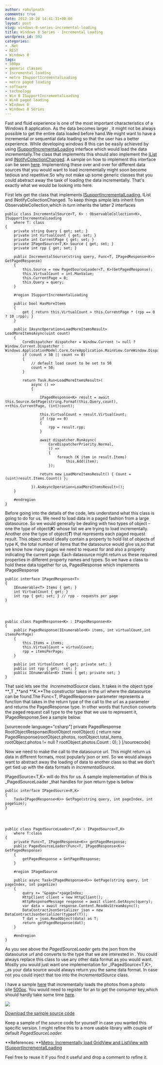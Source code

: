 ```yaml
---
author: rahulpnath
comments: true
date: 2012-10-28 14:41:31+00:00
layout: post
slug: windows-8-series-incremental-loading
title: Windows 8 Series - Incremental Loading
wordpress_id: 392
categories:
- .Net
- REST
- Windows 8
tags:
- 500px
- generic classes
- Incremental loading
- metro ISupportIcrementalLoading
- metro paged loading
- software
- technology
- Win 8 ISupportIncrementalLoading
- Win8 paged loading
- WIndows 8
- Windows 8 Series
---
```


Fast and fluid experience is one of the most important characteristics of a Windows 8 application. As the data becomes larger , it might not be always possible to get the entire data loaded before hand.We might want to have a incremental or sequential data loading so that the user has a better experience.
While developing windows 8 this can be easily achieved by using [ISupportIncrementalLoading](http://msdn.microsoft.com/en-us/library/windows/apps/Hh701916)
interface which would load the data incrementally.The class that implements this should also implement the [IList](http://msdn.microsoft.com/en-us/library/system.collections.ilist.aspx) and [INotifyColectionChanged](http://msdn.microsoft.com/en-us/library/system.collections.specialized.inotifycollectionchanged.aspx). A sample on how to implement this interface can be seen [here](http://msdn.microsoft.com/en-us/library/windows/apps/Hh701916).
Implementing these over and over for different data sources that you would want to load incrementally might soon become tedious and repetitive.So why not make up some generic classes that you could abstract away the task of loading the data incrementally. That's exactly what we would be looking into here.

First lets get the class that implements [ISupportIncrementalLoading](http://msdn.microsoft.com/en-us/library/windows/apps/Hh701916), IList and INotifyCollectionChanged. To keep things simple lets inherit from ObservableCollection,which in turn inherits the latter 2 interfaces

    
    public class IncrementalSource<T, K> : ObservableCollection<K>, ISupportIncrementalLoading
        where T: class
    {
        private string Query { get; set; }
        private int VirtualCount { get; set; }
        private int CurrentPage { get; set; }
        private IPagedSource<T,K> Source { get; set; }
        private int rpp { get; set; }
    
        public IncrementalSource(string query, Func<T, IPagedResponse<K>> GetPagedResponse)
        {
            this.Source = new PagedSourceLoader<T, K>(GetPagedResponse);
            this.VirtualCount = int.MaxValue;
            this.CurrentPage = 0;
            this.Query = query;
        }
    
        #region ISupportIncrementalLoading
    
        public bool HasMoreItems
        {
            get { return this.VirtualCount > this.CurrentPage * (rpp == 0 ? 10 :rpp); }
        }
    
        public IAsyncOperation<LoadMoreItemsResult> LoadMoreItemsAsync(uint count)
        {
            CoreDispatcher dispatcher = Window.Current != null ? Window.Current.Dispatcher : Windows.ApplicationModel.Core.CoreApplication.MainView.CoreWindow.Dispatcher;
            if (count > 50 || count <= 0)
            {
                // default load count to be set to 50
                count = 50;
            }
    
            return Task.Run<LoadMoreItemsResult>(
                async () =>
                {
    
                    IPagedResponse<K> result = await this.Source.GetPage(string.Format(this.Query,count), ++this.CurrentPage, (int)count);
    
                    this.VirtualCount = result.VirtualCount;
                    if (rpp == 0)
                    {
                        rpp = result.rpp;
                    }
    
                    await dispatcher.RunAsync(
                        CoreDispatcherPriority.Normal,
                        () =>
                        {
                            foreach (K item in result.Items)
                                this.Add(item);
                        });
    
                    return new LoadMoreItemsResult() { Count = (uint)result.Items.Count() };
    
                }).AsAsyncOperation<LoadMoreItemsResult>();
        }
    
        #endregion
    }


Before going into the details of the code, lets understand what this class is going to do for us. We need to load data in a paged fashion from a large datasource. So we would generally be dealing with two types of object – one the type of object(**_K_**) whose list we are trying to load incrementally. Another one the type of object(**_T_**) that represents each paged request result. This object would ideally contain a property to hold list of objects of type K, the total number of items that the datasource would give us,so that we know how many pages we need to request for and also a property indicating the current page. Each datasource might return us these required properties in different property names and types. So we have a class to hold these data together for us, PagedResponse which implements IPagedResponse

    
    public interface IPagedResponse<T>
    {
        IEnumerable<T> Items { get; }
        int VirtualCount { get; }
        int rpp { get; set; } // rpp - requests per page
    }



    
    public class PagedResponse<K> : IPagedResponse<K>
    {
        public PagedResponse(IEnumerable<K> items, int virtualCount,int itemsPerPage)
        {
            this.Items = items;
            this.VirtualCount = virtualCount;
            rpp = itemsPerPage;
        }
    
        public int VirtualCount { get; private set; }
        public int rpp { get;  set; }
        public IEnumerable<K> Items { get; private set; }
    }


That said lets see the  _IncremetnalSource_ class. It takes in the object type **_T _**and **_K._**The constructor takes in the url where the datasource can be found.The Func<T, IPagedResponse<K>> parameter represents a function that takes in the return type of the call to the url as a parameter and returns the PagedResponse type. In other words that function converts the paged request call type to the type that we use to represent it, IPagedResponse.See a sample below.

[sourcecode language="csharp"]
private PagedResponse<Photo> RootObjectResponse(RootObject rootObject)
{
    return new PagedResponse<Photo>(rootObject.photos, rootObject.total_items, rootObject.photos != null ? rootObject.photos.Count : 0);
}
[/sourcecode]

Now we need to make the call to the datasource url. This might return us data in different formats, most popularly json or xml. So we would always want to abstract away the loading of data to another class so that we don’t get tied up with the data formats in _IncrementalSource._

IPagedSource<T,K> will do this for us. A sample implementation of this is _PagedSourceLoader _that handles for json return type is below

    
    public interface IPagedSource<R,K>
    {
        Task<IPagedResponse<K>> GetPage(string query, int pageIndex, int pageSize);
    }



    
    public class PagedSourceLoader<T,K> : IPagedSource<T,K>
        where T:class 
    {
        private Func<T, IPagedResponse<K>> getPagedResponse;
        public PagedSourceLoader(Func<T, IPagedResponse<K>> GetPagedResponse)
        {
            getPagedResponse = GetPagedResponse;
        }
    
        #region IPagedSource
    
        public async Task<IPagedResponse<K>> GetPage(string query, int pageIndex, int pageSize)
        {
            query += "&page="+pageIndex;
            HttpClient client = new HttpClient();
            HttpResponseMessage response = await client.GetAsync(query);
            var data = await response.Content.ReadAsStreamAsync();
            DataContractJsonSerializer json = new DataContractJsonSerializer(typeof(T));
            T dat = json.ReadObject(data) as T;
            return getPagedResponse(dat);
        }
    
        #endregion
    }


As you see above the _PagedSourceLoader_ gets the json from the datasource url and converts to the type that we are interested in . You could always replace this class to use any other data format as you would want. Mostly you would just want one implementation for _IPagedSource<T,K>, _as your data source would always return you the same data format. In case not you could inject that too into the _IncrementalSource_ class.

I have a sample [here](http://sdrv.ms/RdPtdL) that incrementally loads the photos from a photo site [500px](http://500px.com/flow). You would need to register for an to get the consumer key,which should hardly take some time [here](http://500px.com/settings/applications?from=developers).


[![](http://rahulpnath.files.wordpress.com/2012/10/incrementalloading.png?w=300)](http://rahulpnath.files.wordpress.com/2012/10/incrementalloading.png)



[Download the sample source code](http://sdrv.ms/RdPtdL)

Keep a sample of the source code for yourself in case you wanted this specific version. I might refine this to a more usable library with couple of default _PagedSourceLoader._

**References:
**[Metro: Incrementally load GridView and ListView with ISupportIncrementalLoading](http://www.silverlightplayground.org/post/2012/06/10/Metro-Incrementally-load-GridView-and-ListView-with-ISupportIncrementalLoading.aspx)

Feel free to reuse it if you find it useful and drop a comment to refine it.
